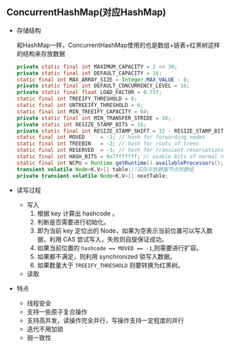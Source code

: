 ## ConcurrentHashMap(对应HashMap)

+ 存储结构

  和HashMap一样，ConcurrentHashMap使用的也是数组+链表+红黑树这样的结构来存放数据

  ```java
  private static final int MAXIMUM_CAPACITY = 1 << 30;
  private static final int DEFAULT_CAPACITY = 16;
  static final int MAX_ARRAY_SIZE = Integer.MAX_VALUE - 8;
  private static final int DEFAULT_CONCURRENCY_LEVEL = 16;
  private static final float LOAD_FACTOR = 0.75f;
  static final int TREEIFY_THRESHOLD = 8;
  static final int UNTREEIFY_THRESHOLD = 6;
  static final int MIN_TREEIFY_CAPACITY = 64;
  private static final int MIN_TRANSFER_STRIDE = 16;
  private static int RESIZE_STAMP_BITS = 16;
  private static final int RESIZE_STAMP_SHIFT = 32 - RESIZE_STAMP_BITS;
  static final int MOVED     = -1; // hash for forwarding nodes
  static final int TREEBIN   = -2; // hash for roots of trees
  static final int RESERVED  = -3; // hash for transient reservations
  static final int HASH_BITS = 0x7fffffff; // usable bits of normal node hash
  static final int NCPU = Runtime.getRuntime().availableProcessors();
  transient volatile Node<K,V>[] table;//实际存放数据节点的数组
  private transient volatile Node<K,V>[] nextTable;
  ```

+ 读写过程

  + 写入
    1. 根据 key 计算出 hashcode 。
    2. 判断是否需要进行初始化。
    3. 即为当前 key 定位出的 Node，如果为空表示当前位置可以写入数据，利用 CAS 尝试写入，失败则自旋保证成功。
    4. 如果当前位置的 `hashcode == MOVED == -1`,则需要进行扩容。
    5. 如果都不满足，则利用 synchronized 锁写入数据。
    6. 如果数量大于 `TREEIFY_THRESHOLD` 则要转换为红黑树。
  + 读取

+ 特点

  + 线程安全
  + 支持一些原子复合操作
  + 支持高并发，读操作完全并行，写操作支持一定程度的并行
  + 迭代不用加锁
  + 弱一致性